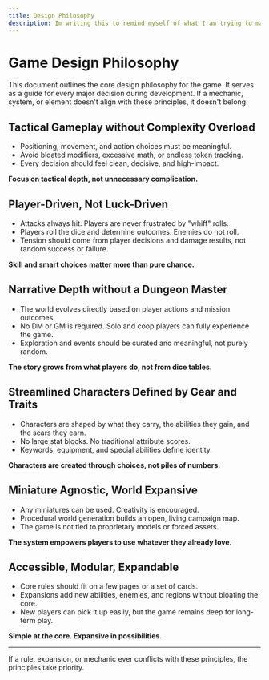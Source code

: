 ```yaml
---
title: Design Philosophy
description: Im writing this to remind myself of what I am trying to make.
---
```


# Game Design Philosophy

This document outlines the core design philosophy for the game. It serves as a guide for every major decision during development. If a mechanic, system, or element doesn't align with these principles, it doesn't belong.

## Tactical Gameplay without Complexity Overload

* Positioning, movement, and action choices must be meaningful.
* Avoid bloated modifiers, excessive math, or endless token tracking.
* Every decision should feel clean, decisive, and high-impact.

**Focus on tactical depth, not unnecessary complication.**

## Player-Driven, Not Luck-Driven

* Attacks always hit. Players are never frustrated by "whiff" rolls.
* Players roll the dice and determine outcomes. Enemies do not roll.
* Tension should come from player decisions and damage results, not random success or failure.

**Skill and smart choices matter more than pure chance.**

## Narrative Depth without a Dungeon Master

* The world evolves directly based on player actions and mission outcomes.
* No DM or GM is required. Solo and coop players can fully experience the game.
* Exploration and events should be curated and meaningful, not purely random.

**The story grows from what players do, not from dice tables.**

## Streamlined Characters Defined by Gear and Traits

* Characters are shaped by what they carry, the abilities they gain, and the scars they earn.
* No large stat blocks. No traditional attribute scores.
* Keywords, equipment, and special abilities define identity.

**Characters are created through choices, not piles of numbers.**

## Miniature Agnostic, World Expansive

* Any miniatures can be used. Creativity is encouraged.
* Procedural world generation builds an open, living campaign map.
* The game is not tied to proprietary models or forced assets.

**The system empowers players to use whatever they already love.**

## Accessible, Modular, Expandable

* Core rules should fit on a few pages or a set of cards.
* Expansions add new abilities, enemies, and regions without bloating the core.
* New players can pick it up easily, but the game remains deep for long-term play.

**Simple at the core. Expansive in possibilities.**

---

If a rule, expansion, or mechanic ever conflicts with these principles, the principles take priority.
